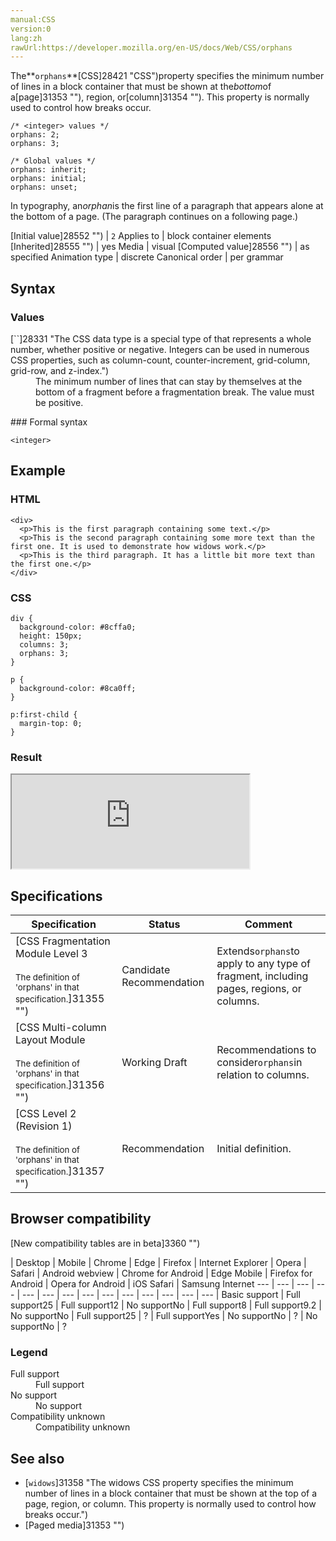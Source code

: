 ```yaml
---
manual:CSS
version:0
lang:zh
rawUrl:https://developer.mozilla.org/en-US/docs/Web/CSS/orphans
---
```






The**`orphans`**[CSS]28421 "CSS")property specifies the minimum number of lines in a block container that must be shown at the*bottom*of a[page]31353 ""), region, or[column]31354 ""). This property is normally used to control how breaks occur.


```
/* <integer> values */
orphans: 2;
orphans: 3;

/* Global values */
orphans: inherit;
orphans: initial;
orphans: unset;
```


In typography, an*orphan*is the first line of a paragraph that appears alone at the bottom of a page. (The paragraph continues on a following page.)



[Initial value]28552 "") | `2` 
Applies to | block container elements 
[Inherited]28555 "") | yes 
Media | visual 
[Computed value]28556 "") | as specified 
Animation type | discrete 
Canonical order | per grammar 


## Syntax<a name="Syntax"></a>

### Values<a name="Values"></a>
<dl><dt id=''>[`<integer>`]28331 "The <integer> CSS data type is a special type of <number> that represents a whole number, whether positive or negative. Integers can be used in numerous CSS properties, such as column-count, counter-increment, grid-column, grid-row, and z-index.")</dt><dd>The minimum number of lines that can stay by themselves at the bottom of a fragment before a fragmentation break. The value must be positive.</dd></dl>
### Formal syntax<a name="Formal_syntax"></a>

```
<integer>
```

## Example<a name="Example"></a>

### HTML<a name="HTML"></a>

```
<div>
  <p>This is the first paragraph containing some text.</p>
  <p>This is the second paragraph containing some more text than the first one. It is used to demonstrate how widows work.</p>
  <p>This is the third paragraph. It has a little bit more text than the first one.</p>
</div>
```

### CSS<a name="CSS"></a>

```
div {
  background-color: #8cffa0;
  height: 150px;
  columns: 3;
  orphans: 3;
}

p {
  background-color: #8ca0ff;
}

p:first-child {
  margin-top: 0;
} 

```

### Result<a name="Result"></a>


<iframe src='https://mdn.mozillademos.org/en-US/docs/Web/CSS/orphans$samples/Example?revision=1349967' width='380' height='150'></iframe>



## Specifications<a name="Specifications"></a>

Specification | Status | Comment 
 ---  |  ---  |  ---  | 
[CSS Fragmentation Module Level 3<br></br><small>The definition of &#39;orphans&#39; in that specification.</small>]31355 "") | Candidate Recommendation | Extends`orphans`to apply to any type of fragment, including pages, regions, or columns. 
[CSS Multi-column Layout Module<br></br><small>The definition of &#39;orphans&#39; in that specification.</small>]31356 "") | Working Draft | Recommendations to consider`orphans`in relation to columns. 
[CSS Level 2 (Revision 1)<br></br><small>The definition of &#39;orphans&#39; in that specification.</small>]31357 "") | Recommendation | Initial definition. 


## Browser compatibility<a name="Browser_compatibility"></a>
[New compatibility tables are in beta<i></i>]3360 "")

 | <abbr>Desktop<i></i></abbr> | <abbr>Mobile<i></i></abbr> 
 | <abbr>Chrome<i></i></abbr> | <abbr>Edge<i></i></abbr> | <abbr>Firefox<i></i></abbr> | <abbr>Internet Explorer<i></i></abbr> | <abbr>Opera<i></i></abbr> | <abbr>Safari<i></i></abbr> | <abbr>Android webview<i></i></abbr> | <abbr>Chrome for Android<i></i></abbr> | <abbr>Edge Mobile<i></i></abbr> | <abbr>Firefox for Android<i></i></abbr> | <abbr>Opera for Android<i></i></abbr> | <abbr>iOS Safari<i></i></abbr> | <abbr>Samsung Internet<i></i></abbr> 
 ---  |  ---  |  ---  |  ---  |  ---  |  ---  |  ---  |  ---  |  ---  |  ---  |  ---  |  ---  |  ---  |  ---  | 
Basic support | <abbr>Full support</abbr>25 | <abbr>Full support</abbr>12 | <abbr>No support</abbr>No | <abbr>Full support</abbr>8 | <abbr>Full support</abbr>9.2 | <abbr>No support</abbr>No | <abbr>Full support</abbr>25 | <abbr>?</abbr> | <abbr>Full support</abbr>Yes | <abbr>No support</abbr>No | <abbr>?</abbr> | <abbr>No support</abbr>No | <abbr>?</abbr> 


### Legend<a name="Legend"></a>
<dl><dt id=''><abbr>Full support</abbr></dt><dd>Full support</dd><dt id=''><abbr>No support</abbr></dt><dd>No support</dd><dt id=''><abbr>Compatibility unknown</abbr></dt><dd>Compatibility unknown</dd></dl>


## See also<a name="See_also"></a>

* [`widows`]31358 "The widows CSS property specifies the minimum number of lines in a block container that must be shown at the top of a page, region, or column. This property is normally used to control how breaks occur.")
* [Paged media]31353 "")



